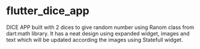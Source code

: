 # flutter_dice_app
DICE APP built with 2 dices to give random number using Ranom class from dart:math library. It has a neat design using expanded widget, images and text which will be updated according the images using Statefull widget.
